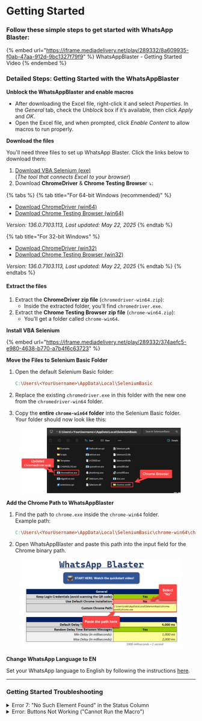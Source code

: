 # Getting Started

### Follow these simple steps to get started with WhatsApp Blaster:

{% embed url="https://iframe.mediadelivery.net/play/289332/8a609935-f0ab-47aa-912d-9bc1327f79f9" %}
WhatsAppBlaster - Getting Started Video
{% endembed %}

### Detailed Steps: Getting Started with the WhatsAppBlaster

**Unblock the WhatsAppBlaster and enable macros**

* After downloading the Excel file, right-click it and select _Properties_. In the _General_ tab, check the _Unblock_ box if it’s available, then click _Apply_ and _OK_.
* Open the Excel file, and when prompted, click _Enable Content_ to allow macros to run properly.

**Download the files**

You'll need three files to set up WhatsApp Blaster. Click the links below to download them:

1. [Download VBA Selenium (exe)](https://github.com/florentbr/SeleniumBasic/releases/download/v2.0.9.0/SeleniumBasic-2.0.9.0.exe)\
   (_The tool that connects Excel to your browser_)
2. Download **ChromeDriver** & **Chrome Testing Browse**r ⤵️:

{% tabs %}
{% tab title="For 64-bit Windows (recommended)" %}
* [Download ChromeDriver (win64)](https://storage.googleapis.com/chrome-for-testing-public/136.0.7103.113/win64/chromedriver-win64.zip)
* [Download Chrome Testing Browser (win64)](https://storage.googleapis.com/chrome-for-testing-public/136.0.7103.113/win64/chrome-win64.zip)

_Version: 136.0.7103.113, Last updated: May 22, 2025_
{% endtab %}

{% tab title="For 32-bit Windows" %}
* [Download ChromeDriver (win32)](https://storage.googleapis.com/chrome-for-testing-public/136.0.7103.113/win32/chromedriver-win32.zip)
* [Download Chrome Testing Browser (win32)](https://storage.googleapis.com/chrome-for-testing-public/136.0.7103.113/win32/chrome-win32.zip)

_Version: 136.0.7103.113, Last updated: May 22, 2025_
{% endtab %}
{% endtabs %}

#### Extract the files

1. Extract the **ChromeDriver zip file** (`chromedriver-win64.zip`):
   * Inside the extracted folder, you’ll find `chromedriver.exe`.
2. Extract the **Chrome Testing Browser zip file** (`chrome-win64.zip`):
   * You’ll get a folder called `chrome-win64`.

**Install VBA Selenium**

{% embed url="https://iframe.mediadelivery.net/play/289332/374aefc5-e980-4638-b770-a7b4f6c63723" %}

**Move the Files to Selenium Basic Folder**

1.  Open the default Selenium Basic folder:

    ```makefile
    C:\Users\<YourUsername>\AppData\Local\SeleniumBasic
    ```
2. Replace the existing `chromedriver.exe` in this folder with the new one from the `chromedriver-win64` folder.
3. Copy the **entire `chrome-win64` folder** into the Selenium Basic folder.\
   Your folder should now look like this:

<figure><img src="../.gitbook/assets/image (2) (1) (1).png" alt=""><figcaption></figcaption></figure>

**Add the Chrome Path to WhatsAppBlaster**

1.  Find the path to `chrome.exe` inside the `chrome-win64` folder.\
    Example path:

    ```makefile
    C:\Users\<YourUsername>\AppData\Local\SeleniumBasic\chrome-win64\chrome.exe
    ```
2. Open WhatsAppBlaster and paste this path into the input field for the Chrome binary path.

<figure><img src="../.gitbook/assets/image (1) (1) (1) (1) (1).png" alt=""><figcaption></figcaption></figure>

**Change WhatsApp Language to EN**

Set your WhatsApp language to English by following the instructions [here](https://faq.whatsapp.com/779773243128935/?cms_platform=android).

***

### Getting Started Troubleshooting

<details>

<summary>Error 7: "No Such Element Found" in the Status Column</summary>

If you see this error in the **Status** column after sending messages, it usually means your WhatsApp interface is not set to **English**.

**How to Fix It**:

* Open WhatsApp on your phone.
* Follow [these instructions](https://faq.whatsapp.com/779773243128935/?cms_platform=android) to change the app language to **English**.

Once your WhatsApp is in English, retry sending your messages.

</details>

<details>

<summary>Error: Buttons Not Working ("Cannot Run the Macro")</summary>

If you get an error like the one below when clicking any buttons:

<img src="../.gitbook/assets/image (27).png" alt="" data-size="original">

This happens when macros are not enabled in Excel. To fix this, [follow the instructions here](../troubleshooting/unable-to-click-on-buttons-in-the-whatsapp-blaster.md).

</details>
